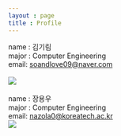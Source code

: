 ```yaml
---
layout : page
title : Profile
---
```


name : 김기림<br/>
major : Computer Engineering<br/>
email: soandlove09@naver.com<br/>
<br/>
![](http://daringfireball.net/graphics/author/addison-bw-425.jpg)<br/><br/>
name : 장용우<br/>
major : Computer Engineering<br/>
email: nazola0@koreatech.ac.kr<br/>
![](http://files.idg.co.kr/itworld/image/u161459/20130125%20Alan_Cox_at_FOSS_2007_500.jpg)
